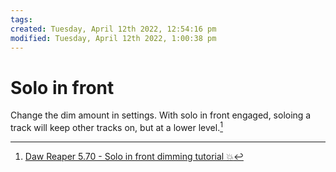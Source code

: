 ```yaml
---
tags: 
created: Tuesday, April 12th 2022, 12:54:16 pm
modified: Tuesday, April 12th 2022, 1:00:38 pm
---
```


# Solo in front
Change the dim amount in settings. With solo in front engaged, soloing a track will keep other tracks on, but at a lower level.[^1]

[^1]: [Daw Reaper 5.70 - Solo in front dimming tutorial 💥](https://www.youtube.com/watch?v=pX7wS0qcMXQ)